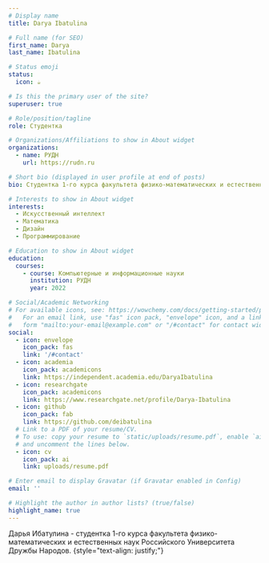```yaml
---
# Display name
title: Darya Ibatulina

# Full name (for SEO)
first_name: Darya
last_name: Ibatulina

# Status emoji
status:
  icon: ☕️

# Is this the primary user of the site?
superuser: true

# Role/position/tagline
role: Студентка

# Organizations/Affiliations to show in About widget
organizations:
  - name: РУДН
    url: https://rudn.ru

# Short bio (displayed in user profile at end of posts)
bio: Студентка 1-го курса факультета физико-математических и естественных наук РУДН.

# Interests to show in About widget
interests:
  - Искусственный интеллект
  - Математика
  - Дизайн
  - Программирование

# Education to show in About widget
education:
  courses:
    - course: Компьютерные и информационные науки
      institution: РУДН
      year: 2022

# Social/Academic Networking
# For available icons, see: https://wowchemy.com/docs/getting-started/page-builder/#icons
#   For an email link, use "fas" icon pack, "envelope" icon, and a link in the
#   form "mailto:your-email@example.com" or "/#contact" for contact widget.
social:
  - icon: envelope
    icon_pack: fas
    link: '/#contact'
  - icon: academia
    icon_pack: academicons
    link: https://independent.academia.edu/DaryaIbatulina
  - icon: researchgate
    icon_pack: academicons
    link: https://www.researchgate.net/profile/Darya-Ibatulina
  - icon: github
    icon_pack: fab
    link: https://github.com/deibatulina
  # Link to a PDF of your resume/CV.
  # To use: copy your resume to `static/uploads/resume.pdf`, enable `ai` icons in `params.yaml`,
  # and uncomment the lines below.
  - icon: cv
    icon_pack: ai
    link: uploads/resume.pdf

# Enter email to display Gravatar (if Gravatar enabled in Config)
email: ''

# Highlight the author in author lists? (true/false)
highlight_name: true
---
```


Дарья Ибатулина - студентка 1-го курса факультета физико-математических и естественных наук Российского Университета Дружбы Народов.
{style="text-align: justify;"}

